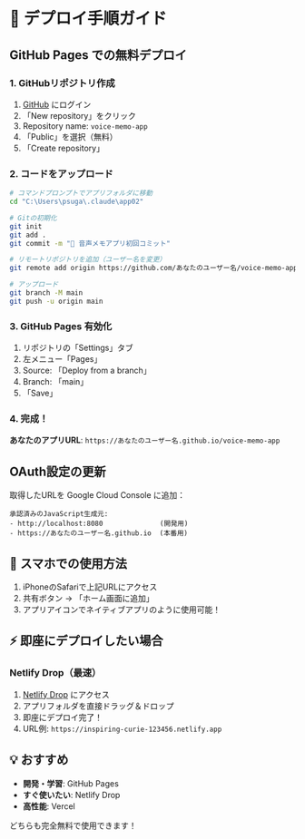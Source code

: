 # 🚀 デプロイ手順ガイド

## GitHub Pages での無料デプロイ

### 1. GitHubリポジトリ作成
1. [GitHub](https://github.com) にログイン
2. 「New repository」をクリック
3. Repository name: `voice-memo-app`
4. 「Public」を選択（無料）
5. 「Create repository」

### 2. コードをアップロード

```bash
# コマンドプロンプトでアプリフォルダに移動
cd "C:\Users\psuga\.claude\app02"

# Gitの初期化
git init
git add .
git commit -m "🎤 音声メモアプリ初回コミット"

# リモートリポジトリを追加（ユーザー名を変更）
git remote add origin https://github.com/あなたのユーザー名/voice-memo-app.git

# アップロード
git branch -M main
git push -u origin main
```

### 3. GitHub Pages 有効化
1. リポジトリの「Settings」タブ
2. 左メニュー「Pages」
3. Source: 「Deploy from a branch」
4. Branch: 「main」
5. 「Save」

### 4. 完成！
**あなたのアプリURL**: `https://あなたのユーザー名.github.io/voice-memo-app`

## OAuth設定の更新

取得したURLを Google Cloud Console に追加：

```
承認済みのJavaScript生成元:
- http://localhost:8080              (開発用)
- https://あなたのユーザー名.github.io  (本番用)
```

## 📱 スマホでの使用方法

1. iPhoneのSafariで上記URLにアクセス
2. 共有ボタン → 「ホーム画面に追加」
3. アプリアイコンでネイティブアプリのように使用可能！

## ⚡ 即座にデプロイしたい場合

### Netlify Drop（最速）
1. [Netlify Drop](https://app.netlify.com/drop) にアクセス
2. アプリフォルダを直接ドラッグ＆ドロップ
3. 即座にデプロイ完了！
4. URL例: `https://inspiring-curie-123456.netlify.app`

## 💡 おすすめ
- **開発・学習**: GitHub Pages
- **すぐ使いたい**: Netlify Drop
- **高性能**: Vercel

どちらも完全無料で使用できます！
